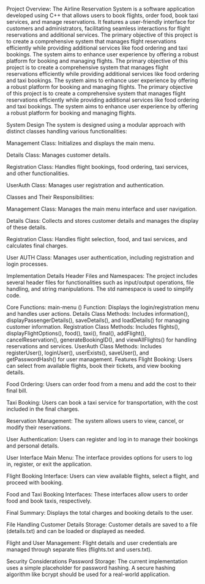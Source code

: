 Project Overview:
The Airline Reservation System is a software application developed using C++ that allows users to book flights, order food, book taxi services, and manage 
reservations. It features a user-friendly interface for customers and administrators, facilitating seamless interactions for flight reservations and additional services.
The primary objective of this project is to create a comprehensive system that manages flight reservations efficiently while providing additional services like food 
ordering and taxi bookings. The system aims to enhance user experience by offering a robust platform for booking and managing flights.
The primary objective of this project is to create a comprehensive system that manages flight reservations efficiently while providing additional services like food 
ordering and taxi bookings. The system aims to enhance user experience by offering a robust platform for booking and managing flights.
The primary objective of this project is to create a comprehensive system that manages flight reservations efficiently while providing additional services like food 
ordering and taxi bookings. The system aims to enhance user experience by offering a robust platform for booking and managing flights.

System Design
The system is designed using a modular approach with distinct classes handling various functionalities:

Management Class: Initializes and displays the main menu.

Details Class: Manages customer details.

Registration Class: Handles flight bookings, food ordering, taxi services, and other functionalities.

UserAuth Class: Manages user registration and authentication.

Classes and Their Responsibilities:

Management Class: Manages the main menu interface and user navigation.

Details Class: Collects and stores customer details and manages the display of these details.

Registration Class: Handles flight selection, food, and taxi services, and calculates final charges.

User AUTH Class: Manages user authentication, including registration and login processes.

Implementation Details
Header Files and Namespaces:
The project includes several header files for functionalities such as input/output operations, file handling, and string manipulations. The std namespace is used to simplify code.

Core Functions:
main-menu () Function: Displays the login/registration menu and handles user actions.
Details Class Methods: Includes information(), displayPassengerDetails(), saveDetails(), and loadDetails() for managing customer information.
Registration Class Methods: Includes flights(), displayFlightOptions(), food(), taxi(), final(), addFlight(), cancelReservation(), generateBookingID(), and viewAllFlights() for handling reservations and services.
UserAuth Class Methods: Includes registerUser(), loginUser(), userExists(), saveUser(), and getPasswordHash() for user management.
Features
Flight Booking:
Users can select from available flights, book their tickets, and view booking details.

Food Ordering:
Users can order food from a menu and add the cost to their final bill.

Taxi Booking:
Users can book a taxi service for transportation, with the cost included in the final charges.

Reservation Management:
The system allows users to view, cancel, or modify their reservations.

User Authentication:
Users can register and log in to manage their bookings and personal details.

User Interface
Main Menu:
The interface provides options for users to log in, register, or exit the application.

Flight Booking Interface:
Users can view available flights, select a flight, and proceed with booking.

Food and Taxi Booking Interfaces:
These interfaces allow users to order food and book taxis, respectively.

Final Summary:
Displays the total charges and booking details to the user.

File Handling
Customer Details Storage:
Customer details are saved to a file (details.txt) and can be loaded or displayed as needed.

Flight and User Management:
Flight details and user credentials are managed through separate files (flights.txt and users.txt).

Security Considerations
Password Storage:
The current implementation uses a simple placeholder for password hashing. A secure hashing algorithm like bcrypt should be used for a real-world application.
